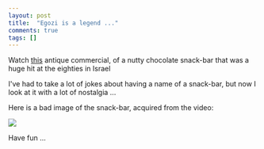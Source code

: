 ```yaml
---
layout: post
title:  "Egozi is a legend ..."
comments: true
tags: []
---
```



Watch [this](http://www.youtube.com/watch?v=FS9aA2zY0g0) antique commercial, of a nutty chocolate snack-bar that was a huge hit at the eighties in Israel

I've had to take a lot of jokes about having a name of a snack-bar, but now I look at it with a lot of nostalgia ...

Here is a bad image of the snack-bar, acquired from the video:

![](http://kenegozi.com/blog/uploaded/egozi_legend.png)

Have fun ...


